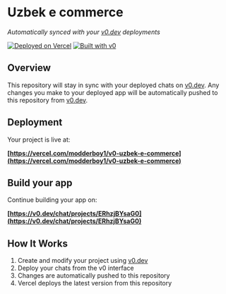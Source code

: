 # Uzbek e commerce

*Automatically synced with your [v0.dev](https://v0.dev) deployments*

[![Deployed on Vercel](https://img.shields.io/badge/Deployed%20on-Vercel-black?style=for-the-badge&logo=vercel)](https://vercel.com/modderboy1/v0-uzbek-e-commerce)
[![Built with v0](https://img.shields.io/badge/Built%20with-v0.dev-black?style=for-the-badge)](https://v0.dev/chat/projects/ERhzjBYsaG0)

## Overview

This repository will stay in sync with your deployed chats on [v0.dev](https://v0.dev).
Any changes you make to your deployed app will be automatically pushed to this repository from [v0.dev](https://v0.dev).

## Deployment

Your project is live at:

**[https://vercel.com/modderboy1/v0-uzbek-e-commerce](https://vercel.com/modderboy1/v0-uzbek-e-commerce)**

## Build your app

Continue building your app on:

**[https://v0.dev/chat/projects/ERhzjBYsaG0](https://v0.dev/chat/projects/ERhzjBYsaG0)**

## How It Works

1. Create and modify your project using [v0.dev](https://v0.dev)
2. Deploy your chats from the v0 interface
3. Changes are automatically pushed to this repository
4. Vercel deploys the latest version from this repository
